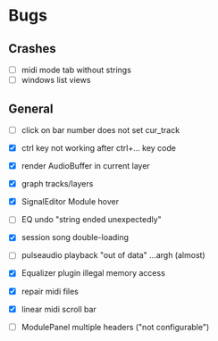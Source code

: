 # Bugs

## Crashes

* [ ] midi mode tab without strings
* [ ] windows list views

## General

* [ ] click on bar number does not set cur_track
* [x] ctrl key not working after ctrl+... key code
* [x] render AudioBuffer in current layer
* [x] graph tracks/layers
* [x] SignalEditor Module hover
* [ ] EQ undo "string ended unexpectedly"
* [x] session song double-loading
* [ ] pulseaudio playback "out of data" ...argh (almost)
* [x] Equalizer plugin illegal memory access
* [x] repair midi files
* [x] linear midi scroll bar
* [ ] ModulePanel multiple headers ("not configurable")



